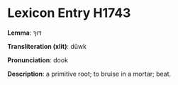 # Lexicon Entry H1743

**Lemma**: דּוּךְ

**Transliteration (xlit)**: dûwk

**Pronunciation**: dook

**Description**:
a primitive root; to bruise in a mortar; beat.

